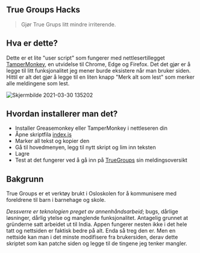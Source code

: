 True Groups Hacks
-----------------
> Gjør True Grups litt mindre irriterende.

## Hva er dette?
Dette er et lite "user script" som fungerer med nettlesertillegget <a href="https://www.tampermonkey.net">TamperMonkey</a>, en utvidelse til Chrome, Edge og Firefox. Det det gjør er å legge til litt funksjonalitet jeg mener burde eksistere når man bruker siden. Hittil er alt det gjør å legge til en liten knapp "Merk alt som lest" som merker alle meldingene som lest.

![Skjermbilde 2021-03-30 135202](https://user-images.githubusercontent.com/618076/112984515-4629d780-915f-11eb-9430-6ca2cac18890.png)

## Hvordan installerer man det?
- Installer Greasemonkey eller TamperMonkey i nettleseren din
- Åpne skriptfila [index.js](./index.js)
- Marker all tekst og kopier den
- Gå til hovedmenyen, legg til nytt skript og lim inn teksten
- Lagre
- Test at det fungerer ved å gå inn på [TrueGroups](https://www.truegroups.com/Messages/Index) sin meldingsoversikt


## Bakgrunn
True Groups er et verktøy brukt i Osloskolen for å kommunisere med foreldrene til barn i barnehage og skole.

_Dessverre er teknologien preget av annenhåndsarbeid_; bugs, dårlige løsninger, dårlig ytelse og manglende funksjonalitet. Antagelig grunnet at gründerne satt arbeidet ut til India. Appen fungerer nesten ikke i det hele tatt og nettsiden er faktisk bedre på alt. Enda så treg den er. Men en nettside kan man i det minste modifisere fra brukersiden, derav dette skriptet som kan patche siden og legge til de tingene jeg tenker mangler.
